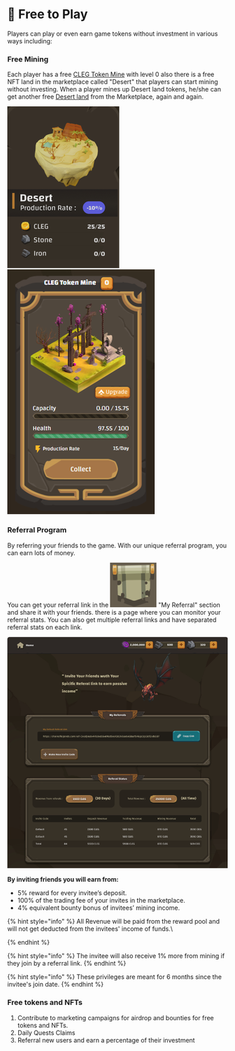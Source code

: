 # 🤑 Free to Play

Players can play or even earn game tokens without investment in various ways including:

### Free Mining

Each player has a free [CLEG Token Mine](guides/buildings.md#cleg-token-mine) with level 0 also there is a free NFT land in the marketplace called "Desert" that players can start mining without investing. When a player mines up Desert land tokens, he/she can get another free [Desert land](guides/lands.md) from the Marketplace, again and again.

<img src=".gitbook/assets/image (5) (1).png" alt="" data-size="original"> ![](<.gitbook/assets/image (8) (1).png>)

### Referral Program

By referring your friends to the game. With our unique referral program, you can earn lots of money.

You can get your referral link in the <img src=".gitbook/assets/image (4) (1).png" alt="" data-size="line"> "My Referral" section and share it with your friends. there is a page where you can monitor your referral stats. You can also get multiple referral links and have separated referral stats on each link.&#x20;

![My Referrals Page](<.gitbook/assets/image (3) (2).png>)

**By inviting friends you will earn from:**

* 5% reward for every invitee’s deposit.
* 100% of the trading fee of your invites in the marketplace.
* 4% equivalent bounty bonus of invitees’ mining income.

{% hint style="info" %}
All Revenue will be paid from the reward pool and will not get deducted from the invitees' income of funds.\

{% endhint %}

{% hint style="info" %}
The invitee will also receive 1% more from mining if they join by a referral link.
{% endhint %}

{% hint style="info" %}
These privileges are meant for 6 months since the invitee's join date.
{% endhint %}

### Free tokens and NFTs

1. Contribute to marketing campaigns for airdrop and bounties for free tokens and NFTs.
2. Daily Quests Claims
3. Referral new users and earn a percentage of their investment
